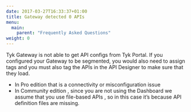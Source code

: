 ```yaml
---
date: 2017-03-27T16:33:37+01:00
title: Gateway detected 0 APIs
menu:
  main:
    parent: "Frequently Asked Questions"
weight: 0 
---
```


Tyk Gateway is not able to get API configs from Tyk Portal.
If you configured your Gateway to be segmented, you would also need to assign tags and you must also tag the APIs in the API Designer to make sure that they load.

* In Pro edition that is a connectivity or misconfiguration issue
* In Community edition , since you are not using the Dashboard we
assume that you use file-based APIs , so in this case it’s because
API definition files are missing.
